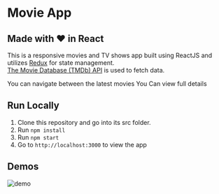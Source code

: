 # Movie App

Made with :heart: in React
-
This is a responsive movies and TV shows app built using ReactJS and utilizes [Redux](https://redux.js.org/) for state management.<br />
[The Movie Database (TMDb) API](https://www.themoviedb.org/documentation/api) is used to fetch data. <br />

You can navigate between the latest movies
You Can view full details 

**Run Locally**
-
 1.  Clone this repository and go into its src folder.
 2.  Run  `npm install`
 3.  Run  `npm start`
 4.  Go to  `http://localhost:3000`  to view the app

## Demos

![demo](https://github.com/mayararaby/Movie-App-React-Js/blob/master/demo%20(2).gif)




